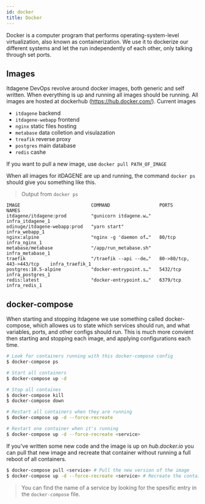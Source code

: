 ```yaml
---
id: docker
title: Docker
---
```


Docker is a computer program that performs operating-system-level virtualization, also known as containerization. We use it to dockerize our different systems and let the run independently of each other, only talking through set ports.

## Images
Itdagene DevOps revolve around docker images, both generic and self written. When everything is up and running all images should be running. All images are hosted at dockerhub (https://hub.docker.com/).
Current images
- `itdagene` backend 
- `itdagene-webapp` frontend
- `nginx` static files hosting
- `metabase` data colletion and visulazation
- `treafik` reverse proxy
- `postgres` main database
- `redis` cashe

If you want to pull a new image, use `docker pull PATH_OF_IMAGE`

When all images for itDAGENE are up and running, the command `docker ps` should give you something like this.
> Output from `docker ps`

```
IMAGE                          COMMAND                  PORTS                       NAMES
itdagene/itdagene:prod         "gunicorn itdagene.w…"                               infra_itdagene_1
odinuge/itdagene-webapp:prod   "yarn start"                                         infra_webapp_1
nginx:alpine                   "nginx -g 'daemon of…"   80/tcp                      infra_nginx_1
metabase/metabase              "/app/run_metabase.sh"                               infra_metabase_1
traefik                        "/traefik --api --de…"   80->80/tcp, 443->443/tcp    infra_traefik_1
postgres:10.5-alpine           "docker-entrypoint.s…"   5432/tcp                    infra_postgres_1
redis:latest                   "docker-entrypoint.s…"   6379/tcp                    infra_redis_1
```

## docker-compose
When starting and stopping itdagene we use something called docker-compose, which allowes us to state which services should run, and what variables, ports, and other configs should run. This is much more convient then starting and stopping each image, and applying configurations each time.

```zsh
# Look for containers running with this docker-compose config
$ docker-compose ps

# Start all containers
$ docker-compose up -d

# Stop all containes
$ docker-compose kill
$ docker-compose down

# Restart all containers when they are running
$ docker-compose up -d --force-recreate

# Restart one container when it's running
$ docker-compose up -d --force-recreate <service>
```

If you've written some new code and the image is up on _hub.docker.io_ you can pull that new image and recreate that container without running a full reboot of all containers.
```zsh
$ docker-compose pull <service> # Pull the new version of the image
$ docker-compose up -d --force-recreate <service> # Recreate the container
```
> You can find the name of a service by looking for the spesific entry in the `docker-compose` file.